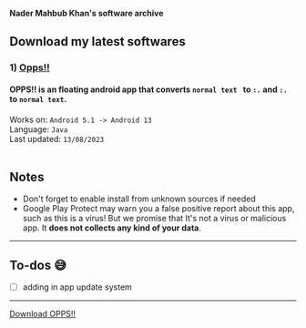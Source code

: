 **Nader Mahbub Khan's software archive**
## Download my latest softwares

### 1) <a href="">Opps!!</a>
#### OPPS!! is an floating android app that converts `normal text ` to `:.` and `:.` to `normal text`.
Works on: ```Android 5.1 -> Android 13```
<br> Language: ```Java```
<br> Last updated: ```13/08/2023```<br><br>
## Notes
* Don't forget to enable install from unknown sources if needed
* Google Play Protect may warn you a false positive report about this app, such as this is a virus! But we promise that It's not a virus or malicious app. It **does not collects any kind of your data**.
---
## To-dos 😅
- [ ] adding in app update system
---
  [Download OPPS!!](https://github.com/)
